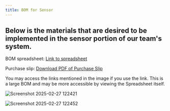 ```yaml
---
title: BOM for Sensor
---
```


Below is the materials that are desired to be implemented in the sensor portion of our team's system. 
---
BOM spreadsheet: [Link to spreadsheet](https://docs.google.com/spreadsheets/d/1XDYP-75lMF53_pUxz10kB5wWfIxgC6Pn/edit?gid=1046845005#gid=1046845005)

Purchase slip: [Download PDF of Purchase Slip](https://docs.google.com/spreadsheets/d/1szL4_3IZWjw0e24ai2LgEwiDuFHJ5Ls0/edit?gid=1685898793#gid=1685898793)

You may access the links mentioned in the image if you use the link. This is a large BOM and may be more accessible by viewing the Spreadsheet itself.

![Screenshot 2025-02-27 122421](https://github.com/user-attachments/assets/d0d82052-32d8-4ad8-8b1a-4f2eb6e928d1)

![Screenshot 2025-02-27 122452](https://github.com/user-attachments/assets/8123374a-77d1-44db-b744-b59c77081a14)

